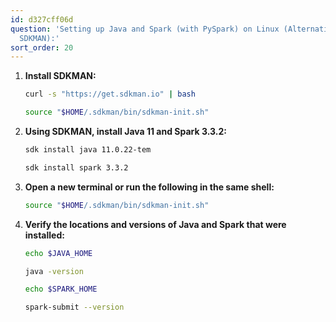 ```yaml
---
id: d327cff06d
question: 'Setting up Java and Spark (with PySpark) on Linux (Alternative option using
  SDKMAN):'
sort_order: 20
---
```


1. **Install SDKMAN:**

   ```bash
   curl -s "https://get.sdkman.io" | bash
   
   source "$HOME/.sdkman/bin/sdkman-init.sh"
   ```

2. **Using SDKMAN, install Java 11 and Spark 3.3.2:**

   ```bash
   sdk install java 11.0.22-tem
   
   sdk install spark 3.3.2
   ```

3. **Open a new terminal or run the following in the same shell:**

   ```bash
   source "$HOME/.sdkman/bin/sdkman-init.sh"
   ```

4. **Verify the locations and versions of Java and Spark that were installed:**

   ```bash
   echo $JAVA_HOME
   
   java -version
   
   echo $SPARK_HOME
   
   spark-submit --version
   ```